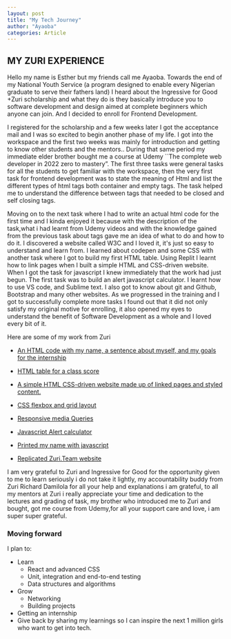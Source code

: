 ```yaml
---
layout: post
title: "My Tech Journey"
author: "Ayaoba"
categories: Article
---
```


## MY ZURI EXPERIENCE

Hello my name is Esther but my friends call me Ayaoba. Towards the end of my National Youth Service (a program designed to enable every Nigerian graduate to serve their fathers land) I heard about the Ingressive for Good +Zuri scholarship and what they do is they basically introduce you to software development and design aimed at complete beginners which anyone can join. And I decided to enroll for Frontend Development.

I registered for the scholarship and  a few weeks later I got the acceptance mail and I was so excited to begin another phase of my life. I got into the workspace and the first two weeks was mainly for introduction and getting to know other students and the mentors.. During that same period my immediate elder brother bought me a course at Udemy ``The complete web developer in 2022 zero to mastery”. The first three tasks were  general tasks for all the  students to get familiar with the workspace, then the very first task for frontend development was to state the meaning of Html and list the different types of  html tags both container and empty tags. The task helped me to understand the difference between tags that needed to be closed and self closing tags.


Moving on to the next task where I had to write an actual html code for the first time and I kinda enjoyed it because with the description of the task,what i had learnt from Udemy videos and with the knowledge gained from the previous task about tags gave me an idea of what to do and how to do it. I discovered  a website called W3C and I loved it, it's just so easy to understand and learn from. I learned about codepen and some CSS with another task where I got to  build my first  HTML table. Using Replit  I learnt how to link pages when I built a simple HTML and CSS-driven website. When I got the task for javascript I knew immediately that the work had just begun. The first task was to build an alert javascript calculator. I learnt how to use VS code, and Sublime text. I also got to know about git and Github, Bootstrap and many other websites.
As we progressed in the training and I got to successfully complete more tasks I  found out  that it did not only satisfy my original motive for enrolling, it also opened my eyes to understand the benefit of Software Development as a whole and I loved every bit of it.



Here are some of my work from Zuri 

- [An HTML code with my name, a sentence about myself, and my goals for the internship](https://codepen.io/Ayaoba/pen/YzeVOZO)

- [HTML table for a class score](https://codepen.io/Ayaoba/pen/zYREQdz)

- [A simple HTML  CSS-driven website made up of linked pages and styled content.](https://replit.com/@Qxtaestell/Ayaoba-Zuri#index.html)

- [CSS flexbox  and grid layout](https://ayaobaestelle.github.io/zuri-3-column-cards-and-grid-layout/grid.html)

- [Responsive media Queries](https://ayaobaestelle.github.io/zuri-responsive-media-queries/)

- [Javascript  Alert calculator](https://github.com/AyaobaEstelle/zuri-calculator-task.git)

- [Printed my name with javascript](https://ayaobaestelle.github.io/zuri-Name-task)

- [Replicated Zuri.Team website](https://ayaobaestelle.github.io/zuri-site)


I am very grateful to Zuri and Ingressive for Good for the opportunity given to me to learn seriously i do not take it lightly, my accountability buddy from Zuri Richard Damilola for all your help and explanations i am grateful, to all my mentors at Zuri i really appreciate your time and dedication to the lectures and grading of task, my brother who introduced me to Zuri and bought, got me course from Udemy,for all your support care and love, i am super super grateful.

### Moving forward
I plan to:

- Learn
  - React and advanced CSS 
  - Unit, integration and end-to-end testing
  - Data structures and algorithms
- Grow
   - Networking
  - Building projects
- Getting an internship 
- Give back by sharing my learnings so I can inspire the next 1 million girls who want to get into tech. 
